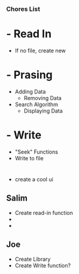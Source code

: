 ### Chores List
# - Read In
  - If no file, create new
# - Prasing
  - Adding Data
    - Removing Data
  - Search Algorithm
    - Displaying Data
# - Write
  - "Seek" Functions
  - Write to file
#
 - create a cool ui

## Salim
- Create read-in function
-
-
## Joe
- Create Library
- Create Write function?
